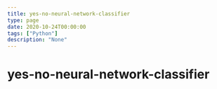 ```yaml
---
title: yes-no-neural-network-classifier
type: page
date: 2020-10-24T00:00:00
tags: ["Python"]
description: "None"
---
```


# yes-no-neural-network-classifier
